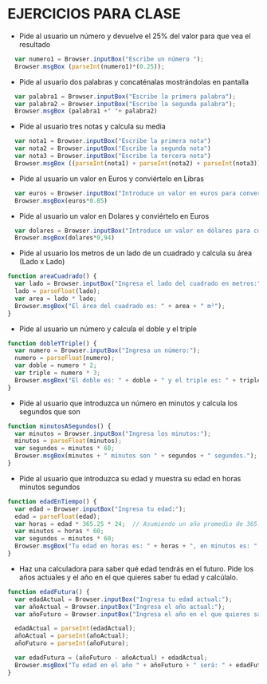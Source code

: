 # EJERCICIOS PARA CLASE

* Pide al usuario un número y devuelve el 25% del valor para que vea el resultado
``` javascript
  var numero1 = Browser.inputBox("Escribe un número ");
  Browser.msgBox (parseInt(numero1)*(0.25));
```
* Pide al usuario dos palabras y concaténalas mostrándolas en pantalla
``` javascript
  var palabra1 = Browser.inputBox("Escribe la primera palabra");
  var palabra2 = Browser.inputBox("Escribe la segunda palabra");
  Browser.msgBox (palabra1 +" "+ palabra2)
```
* Pide al usuario tres notas y calcula su media
``` javascript
  var nota1 = Browser.inputBox("Escribe la primera nota")
  var nota2 = Browser.inputBox("Escribe la segunda nota")
  var nota3 = Browser.inputBox("Escribe la tercera nota")
  Browser.msgBox ((parseInt(nota1) + parseInt(nota2) + parseInt(nota3))/3)
```
* Pide al usuario un valor en Euros y conviértelo en Libras
``` javascript
  var euros = Browser.inputBox("Introduce un valor en euros para convertirlo en libras")
  Browser.msgBox(euros*0.85)
```
* Pide al usuario un valor en Dolares y conviértelo en Euros
``` javascript
  var dolares = Browser.inputBox("Introduce un valor en dólares para convertirlo en euros")
  Browser.msgBox(dolares*0,94)
```
* Pide al usuario los metros de un lado de un cuadrado y calcula su área (Lado x Lado)
``` javascript
function areaCuadrado() {
  var lado = Browser.inputBox("Ingresa el lado del cuadrado en metros:");
  lado = parseFloat(lado);
  var area = lado * lado;
  Browser.msgBox("El área del cuadrado es: " + area + " m²");
}
```
* Pide al usuario un número y calcula el doble y el triple
``` javascript
function dobleYTriple() {
  var numero = Browser.inputBox("Ingresa un número:");
  numero = parseFloat(numero);
  var doble = numero * 2;
  var triple = numero * 3;
  Browser.msgBox("El doble es: " + doble + " y el triple es: " + triple);
}
```
* Pide al usuario que introduzca un número en minutos y calcula los segundos que son
``` javascript
function minutosASegundos() {
  var minutos = Browser.inputBox("Ingresa los minutos:");
  minutos = parseFloat(minutos);
  var segundos = minutos * 60;
  Browser.msgBox(minutos + " minutos son " + segundos + " segundos.");
}
```
* Pide al usuario que introduzca su edad y muestra su edad en horas minutos segundos
``` javascript
function edadEnTiempo() {
  var edad = Browser.inputBox("Ingresa tu edad:");
  edad = parseFloat(edad);
  var horas = edad * 365.25 * 24;  // Asumiendo un año promedio de 365.25 días
  var minutos = horas * 60;
  var segundos = minutos * 60;
  Browser.msgBox("Tu edad en horas es: " + horas + ", en minutos es: " + minutos + " y en segundos es: " + segundos);
}
```
* Haz una calculadora para saber qué edad tendrás en el futuro. Pide los años actuales y el año en el que quieres saber tu edad y calcúlalo.
``` javascript
function edadFutura() {
  var edadActual = Browser.inputBox("Ingresa tu edad actual:");
  var añoActual = Browser.inputBox("Ingresa el año actual:");
  var añoFuturo = Browser.inputBox("Ingresa el año en el que quieres saber tu edad:");

  edadActual = parseInt(edadActual);
  añoActual = parseInt(añoActual);
  añoFuturo = parseInt(añoFuturo);

  var edadFutura = (añoFuturo - añoActual) + edadActual;
  Browser.msgBox("Tu edad en el año " + añoFuturo + " será: " + edadFutura);
}
```
  
